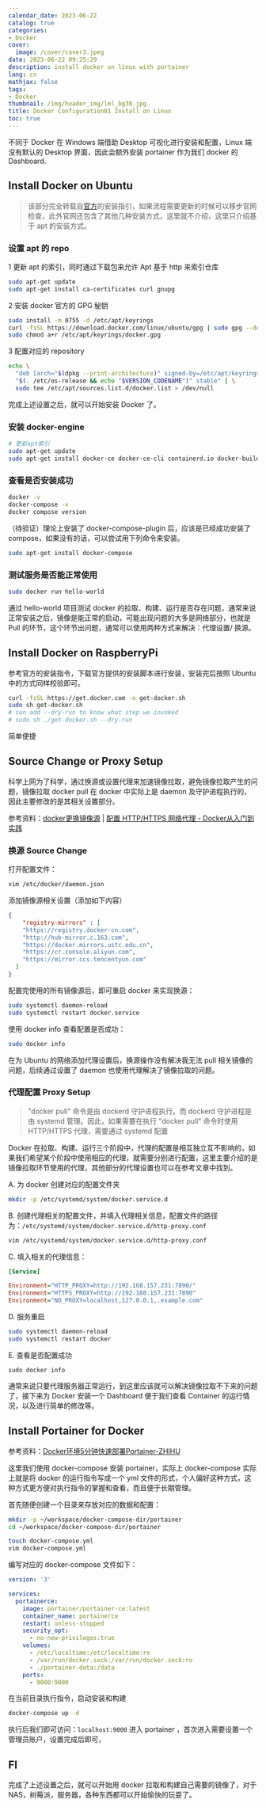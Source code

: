 ```yaml
---
calendar_date: 2023-06-22
catalog: true
categories:
- Docker
cover:
  image: /cover/cover3.jpeg
date: 2023-06-22 09:25:29
description: install docker on linux with portainer
lang: cn
mathjax: false
tags:
- Docker
thumbnail: /img/header_img/lml_bg30.jpg
title: Docker Configuration01 Install on Linux
toc: true
---
```


不同于 Docker 在 Windows 端借助 Desktop 可视化进行安装和配置，Linux 端没有默认的 Desktop 界面，因此会额外安装 portainer 作为我们 docker 的 Dashboard.

## Install Docker on Ubuntu

> 该部分完全转载自[官方](https://docs.docker.com/engine/install/raspbian/)的安装指引，如果流程需要更新的时候可以移步官网检查，此外官网还包含了其他几种安装方式，这里就不介绍，这里只介绍基于 apt 的安装方式。

### 设置 apt 的 repo 

1 更新 apt 的索引，同时通过下载包来允许 Apt 基于 http 来索引仓库

```bash
sudo apt-get update
sudo apt-get install ca-certificates curl gnupg
```

2 安装 docker 官方的 GPG 秘钥

```bash
sudo install -m 0755 -d /etc/apt/keyrings
curl -fsSL https://download.docker.com/linux/ubuntu/gpg | sudo gpg --dearmor -o /etc/apt/keyrings/docker.gpg
sudo chmod a+r /etc/apt/keyrings/docker.gpg
```

3 配置对应的 repository

```bash
echo \
  "deb [arch="$(dpkg --print-architecture)" signed-by=/etc/apt/keyrings/docker.gpg] https://download.docker.com/linux/ubuntu \
  "$(. /etc/os-release && echo "$VERSION_CODENAME")" stable" | \
  sudo tee /etc/apt/sources.list.d/docker.list > /dev/null
```

完成上述设置之后，就可以开始安装 Docker 了。


### 安装 docker-engine

```bash
# 更新apt索引
sudo apt-get update
sudo apt-get install docker-ce docker-ce-cli containerd.io docker-buildx-plugin docker-compose-plugin 
```

### 查看是否安装成功

```bash
docker -v
docker-compose -v 
docker compose version
```

（待验证）理论上安装了 docker-compose-plugin 后，应该是已经成功安装了 compose，如果没有的话，可以尝试用下列命令来安装。

```bash
sudo apt-get install docker-compose
```

### 测试服务是否能正常使用

```bash
sudo docker run hello-world
```

通过 hello-world 项目测试 docker 的拉取、构建、运行是否存在问题，通常来说正常安装之后，镜像是能正常的启动，可能出现问题的大多是网络部分，也就是 Pull 的环节，这个环节出问题，通常可以使用两种方式来解决：代理设置/ 换源。

## Install Docker on RaspberryPi

参考官方的安装指令，下载官方提供的安装脚本进行安装，安装完后按照 Ubuntu 中的方式同样校验即可。

```bash
curl -fsSL https://get.docker.com -o get-docker.sh
sudo sh get-docker.sh
# can add --dry-run to know what step we invoked
# sudo sh ./get-docker.sh --dry-run
```

简单便捷

##  Source Change or Proxy Setup 

科学上网为了科学，通过换源或设置代理来加速镜像拉取，避免镜像拉取产生的问题，镜像拉取 docker pull 在 docker 中实际上是 daemon 及守护进程执行的，因此主要修改的是其相关设置部分。

参考资料：[docker更换镜像源](https://www.jianshu.com/p/b4a6239712bf) | [配置 HTTP/HTTPS 网络代理 - Docker从入门到实践 ](https://yeasy.gitbook.io/docker_practice/advanced_network/http_https_proxy)

### 换源 Source Change

打开配置文件：

```bash
vim /etc/docker/daemon.json
```

添加镜像源相关设置（添加如下内容）

```json
{
    "registry-mirrors" : [
    "https://registry.docker-cn.com",
    "http://hub-mirror.c.163.com",
    "https://docker.mirrors.ustc.edu.cn",
    "https://cr.console.aliyun.com",
    "https://mirror.ccs.tencentyun.com"
  ]
}
```

配置完使用的所有镜像源后，即可重启 docker 来实现换源：

```bash
sudo systemctl daemon-reload
sudo systemctl restart docker.service
```

使用 docker info 查看配置是否成功：

```bash
sudo docker info
```

在为 Ubuntu 的网络添加代理设置后，换源操作没有解决我无法 pull 相关镜像的问题，后续通过设置了 daemon 也使用代理解决了镜像拉取的问题。

### 代理配置 Proxy Setup

> "docker pull" 命令是由 dockerd 守护进程执行。而 dockerd 守护进程是由 systemd 管理。因此，如果需要在执行 "docker pull" 命令时使用 HTTP/HTTPS 代理，需要通过 systemd 配置

Docker 在拉取、构建、运行三个阶段中，代理的配置是相互独立互不影响的，如果我们希望某个阶段中使用相应的代理，就需要分别进行配置，这里主要介绍的是镜像拉取环节使用的代理，其他部分的代理设置也可以在参考文章中找到。

A. 为 docker 创建对应的配置文件夹

```bash
mkdir -p /etc/systemd/system/docker.service.d
```

B. 创建代理相关的配置文件，并填入代理相关信息，配置文件的路径为：`/etc/systemd/system/docker.service.d/http-proxy.conf`

```bash
vim /etc/systemd/system/docker.service.d/http-proxy.conf
```

C. 填入相关的代理信息：

```ini
[Service]

Environment="HTTP_PROXY=http://192.168.157.231:7890/"
Environment="HTTPS_PROXY=http://192.168.157.231:7890"
Environment="NO_PROXY=localhost,127.0.0.1,.example.com"
```

D. 服务重启

```bash
sudo systemctl daemon-reload
sudo systemctl restart docker
```

E. 查看是否配置成功 

```shell
sudo docker info
```

通常来说只要代理服务器正常运行，到这里应该就可以解决镜像拉取不下来的问题了，接下来为 Docker 安装一个 Dashboard 便于我们查看 Container 的运行情况，以及进行简单的修改等。

## Install Portainer for Docker

参考资料：[Docker环境5分钟快速部署Portainer-ZHIHU](https://zhuanlan.zhihu.com/p/521563945)

这里我们使用 docker-compose 安装 portainer，实际上 docker-compose 实际上就是将 docker 的运行指令写成一个 yml 文件的形式，个人偏好这种方式，这种方式更方便对执行指令的掌握和查看，而且便于长期管理。

首先随便创建一个目录来存放对应的数据和配置：

```bash
mkdir -p ~/workspace/docker-compose-dir/portainer
cd ~/workspace/docker-compose-dir/portainer

touch docker-compose.yml
vim docker-compose.yml
```

编写对应的 docker-compose 文件如下：

```yaml
version: '3'

services:
  portainerce:
    image: portainer/portainer-ce:latest
    container_name: portainerce
    restart: unless-stopped
    security_opt:
      - no-new-privileges:true
    volumes:
      - /etc/localtime:/etc/localtime:ro
      - /var/run/docker.sock:/var/run/docker.sock:ro
      - ./portainer-data:/data
    ports:
      - 9000:9000
```

在当前目录执行指令，启动安装和构建

```bash
docker-compose up -d
```

执行后我们即可访问：`localhost:9000` 进入 portainer ，首次进入需要设置一个管理员账户，设置完成后即可，

## FI

完成了上述设置之后，就可以开始用 docker 拉取和构建自己需要的镜像了，对于 NAS，树莓派，服务器，各种东西都可以开始愉快的玩耍了。